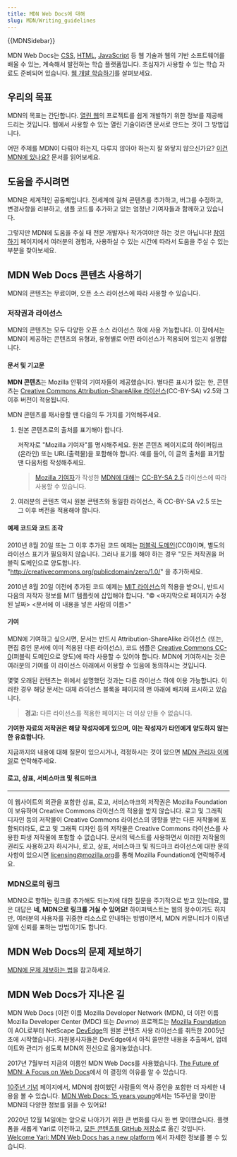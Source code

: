 ```yaml
---
title: MDN Web Docs에 대해
slug: MDN/Writing_guidelines
---
```


{{MDNSidebar}}

MDN Web Docs는 [CSS](/ko/docs/Web/CSS), [HTML](/ko/docs/Web/HTML),
[JavaScript](/ko/docs/Web/JavaScript) 등 웹 기술과 웹의 기반 소프트웨어를 배울 수 있는, 계속해서
발전하는 학습 플랫폼입니다. 초심자가 사용할 수 있는 학습 자료도 준비되어 있습니다.
[웹 개발 학습하기](/ko/docs/Learn)를 살펴보세요.

## 우리의 목표

MDN의 목표는 간단합니다. [열린 웹](/ko/docs/Web)의 프로젝트를 쉽게 개발하기 위한 정보를 제공해 드리는
것입니다. 웹에서 사용할 수 있는 열린 기술이라면 문서로 만드는 것이 그 방법입니다.

어떤 주제를 MDN이 다뤄야 하는지, 다루지 않아야 하는지 잘 와닿지 않으신가요?
[이건 MDN에 있나요?](/ko/docs/MDN/Guidelines/Does_this_belong_on_MDN) 문서를 읽어보세요.

## 도움을 주시려면

MDN은 세계적인 공동체입니다. 전세계에 걸쳐 콘텐츠를 추가하고, 버그를 수정하고, 변경사항을 리뷰하고, 샘플 코드를
추가하고 있는 엄청난 기여자들과 함께하고 있습니다.

그렇지만 MDN에 도움을 주실 때 전문 개발자나 작가여야만 하는 것은 아닙니다!
[참여하기](/ko/docs/MDN/Contribute) 페이지에서 여러분의 경험과, 사용하실 수 있는 시간에 따라서 도움을 주실
수 있는 부분을 찾아보세요.

## MDN Web Docs 콘텐츠 사용하기

MDN의 콘텐츠는 무료이며, 오픈 소스 라이선스에 따라 사용할 수 있습니다.

### 저작권과 라이선스

MDN의 콘텐츠는 모두 다양한 오픈 소스 라이선스 하에 사용 가능합니다. 이 장에서는 MDN이 제공하는 콘텐츠의 유형과,
유형별로 어떤 라이선스가 적용되어 있는지 설명합니다.

#### 문서 및 기고문

**MDN 콘텐츠**는 Mozilla 안팎의 기여자들이 제공했습니다. 별다른 표시가 없는 한, 콘텐츠는
[Creative Commons Attribution-ShareAlike 라이선스](https://creativecommons.org/licenses/by-sa/2.5/)(CC-BY-SA) v2.5와 그 이후 버전이 적용됩니다.

MDN 콘텐츠를 재사용할 땐 다음의 두 가지를 기억해주세요.

1. 원본 콘텐츠로의 출처를 표기해야 합니다.

   저작자로 "Mozilla 기여자"를 명시해주세요. 원본 콘텐츠 페이지로의 하이퍼링크(온라인) 또는 URL(출력물)을 포함해야
   합니다. 예를 들어, 이 글의 출처를 표기할 땐 다음처럼 작성해주세요.

   > [Mozilla 기여자](/ko/docs/MDN/About/contributors.txt)가 작성한
   > [MDN에 대해](/ko/docs/MDN/About)는
   > [CC-BY-SA 2.5](https://creativecommons.org/licenses/by-sa/2.5/) 라이선스에 따라 사용할 수 있습니다.

2. 여러분의 콘텐츠 역시 원본 콘텐츠와 동일한 라이선스, 즉 CC-BY-SA v2.5 또는 그 이후 버전을 적용해야 합니다.

#### 예제 코드와 코드 조각

2010년 8월 20일 또는 그 이후 추가된 코드 예제는
[퍼블릭 도메인](https://creativecommons.org/publicdomain/zero/1.0/)(CC0)이며, 별도의 라이선스 표기가
필요하지 않습니다. 그러나 표기를 해야 하는 경우 "모든 저작권을 퍼블릭 도메인으로 양도합니다.
"http://creativecommons.org/publicdomain/zero/1.0/" 을 추가하세요.

2010년 8월 20일 이전에 추가된 코드 예제는
[MIT 라이선스](https://opensource.org/licenses/mit-license.php)의 적용을 받으니, 반드시 다음의 저작자
정보를 MIT 템플릿에 삽입해야 합니다. "© <마지막으로 페이지가 수정된 날짜> <문서에 이 내용을 넣은 사람의
이름>"

#### 기여

MDN에 기여하고 싶으시면, 문서는 반드시 Attribution-ShareAlike 라이선스 (또는, 편집 중인 문서에 이미 적용된 다른
라이선스), 코드 샘플은 [Creative Commons CC-0](https://creativecommons.org/publicdomain/zero/1.0/)(퍼블릭
도메인으로 양도)에 따라 사용할 수 있어야 합니다. MDN에 기여하시는 것은 여러분의 기여를 이 라이선스 아래에서 이용할 수
있음에 동의하시는 것입니다.

몇몇 오래된 컨텐츠는 위에서 설명했던 것과는 다른 라이선스 하에 이용 가능합니다. 이러한 경우 해당 문서는 대체 라이선스
블록을 페이지의 맨 아래에 배치해 표시하고 있습니다.

> **경고:** 다른 라이선스를 적용한 페이지는 더 이상 만들 수 없습니다.

**기여한 자료의 저작권은 해당 작성자에게 있으며, 이는 작성자가 타인에게 양도하지 않는 한 유효합니다.**

지금까지의 내용에 대해 질문이 있으시거나, 걱정하시는 것이 있으면
[MDN 관리자 이메일](mailto:mdn-admins@mozilla.org?subject=MDN%20licensing%20question)로 연락해주세요.

#### 로고, 상표, 서비스마크 및 워드마크

---

이 웹사이트의 외관을 포함한 상표, 로고, 서비스마크의 저작권은 Mozilla Foundation이 보유하며 Creative Commons
라이선스의 적용을 받지 않습니다. 로고 및 그래픽 디자인 등의 저작물이 Creative Commons 라이선스의 영향을 받는 다른
저작물에 포함되더라도, 로고 및 그래픽 디자인 등의 저작물은 Creative Commons 라이선스를 사용한 파생 저작물에 포함할 수
없습니다. 문서의 텍스트를 사용하면서 이러한 저작물의 권리도 사용하고자 하시거나, 로고, 상표, 서비스마크 및 워드마크
라이선스에 대한 문의사항이 있으시면
<licensing@mozilla.org>를
통해 Mozilla Foundation에 연락해주세요.

### MDN으로의 링크

MDN으로 향하는 링크를 추가해도 되는지에 대한 질문을 주기적으로 받고 있는데요, 짧은 대답은
**네, MDN으로 링크를 거실 수 있어요!** 하이퍼텍스트는 웹의 정수이기도 하지만, 여러분의 사용자를 귀중한
리소스로 안내하는 방법이면서, MDN 커뮤니티가 이뤄낸 일에 신뢰를 표하는 방법이기도 합니다.

## MDN Web Docs의 문제 제보하기

[MDN에 문제 제보하는 법](/ko/docs/MDN/Contribute/Howto/Report_a_problem)을 참고하세요.

## MDN Web Docs가 지나온 길

MDN Web Docs (이전 이름 Mozilla Developer Network (MDN), 더 이전 이름 Mozilla Developer Center (MDC) 또는
_Devmo_) 프로젝트는 [Mozilla Foundation](https://www.mozilla.org/en-US/foundation/)이 AOL로부터
NetScape [DevEdge](https://web.archive.org/web/*/devedge.netscape.com)의 원본 콘텐츠 사용 라이선스를 취득한
2005년 초에 시작했습니다. 자원봉사자들은 DevEdge에서 아직 쓸만한 내용을 추출해서, 업데이트와 관리가 쉽도록 MDN의
전신으로 옮겨놓았습니다.

2017년 7월부터 지금의 이름인 MDN Web Docs를 사용했습니다.
[The Future of MDN: A Focus on Web Docs](https://blog.mozilla.org/opendesign/future-mdn-focus-web-docs/)에서 이 결정의 이유를 알 수 있습니다.

[10주년 기념](/ko/docs/MDN/At_ten) 페이지에서, MDN에 참여했던 사람들의 역사 증언을 포함한 더 자세한 내용을
볼 수 있습니다.
[MDN Web Docs: 15 years young](https://hacks.mozilla.org/2020/07/mdn-web-docs-15-years-young/)에서는
15주년을 맞이한 MDN의 다양한 정보를 읽을 수 있어요!

2020년 12월 14일에는 앞으로 나아가기 위한 큰 변화를 다시 한 번 맞이했습니다. 플랫폼을 새롭게 Yari로 이전하고,
[모든 콘텐츠를 GitHub 저장소](https://github.com/mdn/content)로 옮긴 것입니다.
[Welcome Yari: MDN Web Docs has a new platform](https://hacks.mozilla.org/2020/12/welcome-yari-mdn-web-docs-has-a-new-platform/)
에서 자세한 정보를 볼 수 있습니다.
